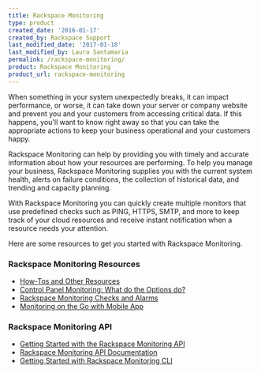 ```yaml
---
title: Rackspace Monitoring
type: product
created_date: '2016-01-17'
created_by: Rackspace Support
last_modified_date: '2017-01-18'
last_modified_by: Laura Santamaria
permalink: /rackspace-monitoring/
product: Rackspace Monitoring
product_url: rackspace-monitoring
---
```


When something in your system unexpectedly breaks, it can impact performance, or worse, it can take down your server or company website and prevent you and your customers from accessing critical data. If this happens, you'll want to know right away so that you can take the appropriate actions to keep your business operational and your customers happy.

Rackspace Monitoring can help by providing you with timely and accurate information about how your resources are performing. To help you manage your business, Rackspace Monitoring supplies you with the current system health, alerts on failure conditions, the collection of historical data, and trending and capacity planning.

With Rackspace Monitoring you can quickly create multiple monitors that use predefined checks such as PING, HTTPS, SMTP, and more to keep track of your cloud resources and receive instant notification when a resource needs your attention.

Here are some resources to get you started with Rackspace Monitoring.

###  Rackspace Monitoring Resources

- [How-Tos and Other Resources](/support/how-to/rackspace-monitoring-how-tos-and-other-resources)
- [Control Panel Monitoring: What do the Options do?](/support/how-to/available-checks-for-rackspace-monitoring)
- [Rackspace Monitoring Checks and Alarms](/support/how-to/rackspace-monitoring-checks-and-alarms)
- [Monitoring on the Go with Mobile App](/support/how-to/introducing-rackspace-monitoring-on-mobile-devices)

###  Rackspace Monitoring API

- [Getting Started with the Rackspace Monitoring API](https://docs.rackspace.com/docs/rackspace-monitoring/v1/getting-started/)
- [Rackspace Monitoring API Documentation](https://docs.rackspace.com/docs/rackspace-monitoring/v1/)
- [Getting Started with Rackspace Monitoring CLI](/support/how-to/getting-started-with-rackspace-monitoring-cli)
